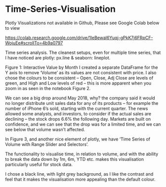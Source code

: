 # Time-Series-Visualisation

Plotly Visualizations not available in Github, Please see Google Colab below to view

https://colab.research.google.com/drive/1IeBewal6Yuqj-gPkK7j6FRpCF-WojuEe#scrollTo=4b9a0797

Time series analysis. The cleanest setups, even for multiple time series, that I have noticed are plotly: px.line & seaborn: lineplot. 

 
Figure 1: Interactive Value by Month
I created a separate DataFrame for the Y axis to remove ‘Volume’ as its values are not consistent with price. I also chose the colours to be consistent – Open, Close, Adj Close are levels of green, and High and Low levels of red – this is more apparent when you zoom in as seen in the notebook Figure 2.

We can see a big drop around May 2018, why?  the company said it would no longer distribute unit sales data for any of its products – for example the number of iPhone 6’s sold, starting with the current quarter. The news allowed some analysts, and investors, to consider if the actual sales are declining – the stock drops 6.6% the following day. Markets are built on confidence, and we can see that the drop was for a limited time, and we can see below that volume wasn’t affected.

In Figure 3, and another nice element of plotly, we have ‘Time Series of Volume with Range Slider and Selectors’. 

The functionality to visualise time, in relation to volume, and with the ability to break the data down by 1m, 6m, YTD etc. makes this visualisation particularly useful for stock data. 

I chose a black line, with light grey background, as I like the contrast and feel that it makes the visualisation more appealing than the default colour.


